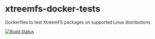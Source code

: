# xtreemfs-docker-tests
Dockerfiles to test XtreemFS packages on supported Linux distributions

[![Build Status](https://travis-ci.org/xtreemfs/xtreemfs-docker-tests.svg)](https://travis-ci.org/xtreemfs/xtreemfs-docker-tests)
